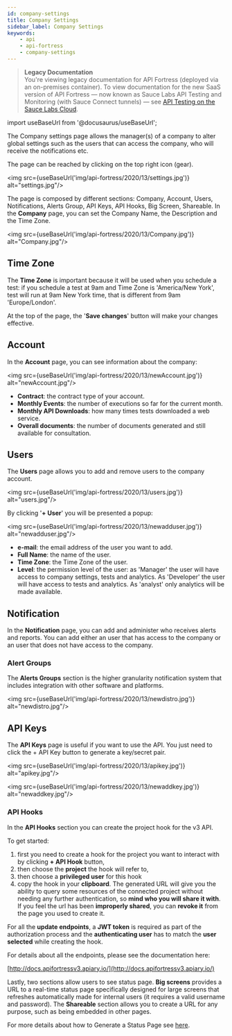 ```yaml
---
id: company-settings
title: Company Settings
sidebar_label: Company Settings
keywords:
    - api
    - api-fortress
    - company-settings
---
```


>**Legacy Documentation**<br/>You're viewing legacy documentation for API Fortress (deployed via an on-premises container). To view documentation for the new SaaS version of API Fortress &#8212; now known as Sauce Labs API Testing and Monitoring (with Sauce Connect tunnels) &#8212; see [API Testing on the Sauce Labs Cloud](/api-testing/).

import useBaseUrl from '@docusaurus/useBaseUrl';

The Company settings page allows the manager(s) of a company to alter global settings such as the users that can access the company, who will receive the notifications etc.

The page can be reached by clicking on the top right icon (gear).

<img src={useBaseUrl('img/api-fortress/2020/13/settings.jpg')} alt="settings.jpg"/>

The page is composed by different sections: Company, Account, Users, Notifications, Alerts Group, API Keys, API Hooks, Big Screen, Shareable. In the **Company** page, you can set the Company Name, the Description and the Time Zone.

<img src={useBaseUrl('img/api-fortress/2020/13/Company.jpg')} alt="Company.jpg"/>

## Time Zone

The **Time Zone** is important because it will be used when you schedule a test: if you schedule a test at 9am and Time Zone is 'America/New York', test will run at 9am New York time, that is different from 9am 'Europe/London'.

At the top of the page, the '**Save changes**' button will make your changes effective.

## Account

In the **Account** page, you can see information about the company:

<img src={useBaseUrl('img/api-fortress/2020/13/newAccount.jpg')} alt="newAccount.jpg"/>


* **Contract**: the contract type of your account.
* **Monthly Events**: the number of executions so far for the current month.
* **Monthly API Downloads**: how many times tests downloaded a web service.
* **Overall documents**: the number of documents generated and still available for consultation.

## Users

The **Users** page allows you to add and remove users to the company account.

<img src={useBaseUrl('img/api-fortress/2020/13/users.jpg')} alt="users.jpg"/>

By clicking '**+ User**' you will be presented a popup:

<img src={useBaseUrl('img/api-fortress/2020/13/newadduser.jpg')} alt="newadduser.jpg"/>

* **e-mail**: the email address of the user you want to add.
* **Full Name**: the name of the user.
* **Time Zone**: the Time Zone of the user.
* **Level**: the permission level of the user: as 'Manager' the user will have access to company settings, tests and analytics. As 'Developer' the user will have access to tests and analytics. As 'analyst' only analytics will be made available.

## Notification

In the **Notification** page, you can add and administer who receives alerts and reports. You can add either an user that has access to the company or an user that does not have access to the company.

### Alert Groups

The **Alerts Groups** section is the higher granularity notification system that includes integration with other software and platforms.

<img src={useBaseUrl('img/api-fortress/2020/13/newdistro.jpg')} alt="newdistro.jpg"/>

## API Keys

The **API Keys** page is useful if you want to use the API. You just need to click the + API Key button to generate a key/secret pair.

<img src={useBaseUrl('img/api-fortress/2020/13/apikey.jpg')} alt="apikey.jpg"/>

<img src={useBaseUrl('img/api-fortress/2020/13/newaddkey.jpg')} alt="newaddkey.jpg"/>

### API Hooks

In the **API Hooks** section you can create the project hook for the v3 API.

To get started:

1. first you need to create a hook for the project you want to interact with by clicking **+ API Hook** button,
2. then choose the **project** the hook will refer to,
3. then choose a **privileged user** for this hook
4. copy the hook in your **clipboard**. The generated URL will give you the ability to query some resources of the connected project without needing any further authentication, so **mind who you will share it with**. If you feel the url has been **improperly shared**, you can **revoke it** from the page you used to create it.

For all the **update endpoints**, a **JWT token** is required as part of the authorization process and the **authenticating user** has to match the **user selected** while creating the hook.

For details about all the endpoints, please see the documentation here:

[http://docs.apifortressv3.apiary.io/](http://docs.apifortressv3.apiary.io/)

Lastly, two sections allow users to see status page. **Big screens** provides a URL to a real-time status page specifically designed for large screens that refreshes automatically made for internal users (it requires a valid username and password). The **Shareable** section allows you to create a URL for any purpose, such as being embedded in other pages.

For more details about how to Generate a Status Page see [here](/api-testing/on-prem/how-to/generate-a-status-page).
